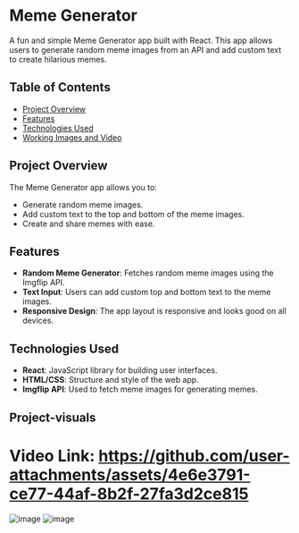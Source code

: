 # Meme Generator

A fun and simple Meme Generator app built with React. This app allows users to generate random meme images from an API and add custom text to create hilarious memes. 

## Table of Contents
- [Project Overview](#project-overview)
- [Features](#features)
- [Technologies Used](#technologies-used)
- [Working Images and Video](#project-visuals)


## Project Overview

The Meme Generator app allows you to:
- Generate random meme images.
- Add custom text to the top and bottom of the meme images.
- Create and share memes with ease.

## Features
- **Random Meme Generator**: Fetches random meme images using the Imgflip API.
- **Text Input**: Users can add custom top and bottom text to the meme images.
- **Responsive Design**: The app layout is responsive and looks good on all devices.

## Technologies Used

- **React**: JavaScript library for building user interfaces.
- **HTML/CSS**: Structure and style of the web app.
- **Imgflip API**: Used to fetch meme images for generating memes.

## Project-visuals

# Video Link: https://github.com/user-attachments/assets/4e6e3791-ce77-44af-8b2f-27fa3d2ce815
![image](https://github.com/user-attachments/assets/5ee8ff10-8969-401d-a36e-3321b4df5b6e)
![image](https://github.com/user-attachments/assets/43574f01-3f26-4acf-9771-6bf9421681af)








